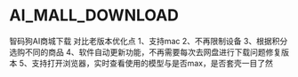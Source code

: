# AI_MALL_DOWNLOAD
智码狗AI商城下载
对比老版本优化点
1、支持mac
2、不再限制设备
3、根据积分选购不同的商品
4、软件自动更新功能，不再需要每次去网盘进行下载问题修复版本
5、支持打开浏览器，实时查看使用的模型与是否max，是否套壳一目了然
